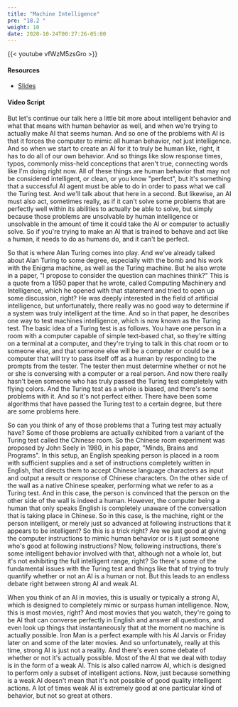 ```yaml
---
title: "Machine Intelligence"
pre: "18.2 "
weight: 10
date: 2020-10-24T00:27:26-05:00
---
```


{{< youtube vfWzM5zsGro >}}


#### Resources
* [Slides](/1-cc110/18-ai/slides/ArtificialIntelligence.pdf)

#### Video Script

But let's continue our talk here a little bit more about intelligent behavior and what that means with human behavior as well, and when we're trying to actually make AI that seems human. And so one of the problems with AI is that it forces the computer to mimic all human behavior, not just intelligence. And so when we start to create an AI for it to truly be human like, right, it has to do all of our own behavior. And so things like slow response times, typos, commonly miss-held conceptions that aren't true, connecting words like I'm doing right now. All of these things are human behavior that may not be considered intelligent, or clean, or you know "perfect", but it's something that a successful AI agent must be able to do in order to pass what we call the Turing test. And we'll talk about that here in a second. But likewise, an AI must also act, sometimes really, as if it can't solve some problems that are perfectly well within its abilities to actually be able to solve, but simply because those problems are unsolvable by human intelligence or unsolvable in the amount of time it could take the AI or computer to actually solve. So if you're trying to make an AI that is trained to behave and act like a human, it needs to do as humans do, and it can't be perfect. 

So that is where Alan Turing comes into play. And we've already talked about Alan Turing to some degree, especially with the bomb and his work with the Enigma machine, as well as the Turing machine. But he also wrote in a paper, "I propose to consider the question can machines think?" This is a quote from a 1950 paper that he wrote, called Computing Machinery and Intelligence, which he opened with that statement and tried to open up some discussion, right? He was deeply interested in the field of artificial intelligence, but unfortunately, there really was no good way to determine if a system was truly intelligent at the time. And so in that paper, he describes one way to test machines intelligence, which is now known as the Turing test. The basic idea of a Turing test is as follows. You have one person in a room with a computer capable of simple text-based chat, so they're sitting on a terminal at a computer, and they're trying to talk in this chat room or to someone else, and that someone else will be a computer or could be a computer that will try to pass itself off as a human by responding to the prompts from the tester. The tester then must determine whether or not he or she is conversing with a computer or a real person. And now there really hasn't been someone who has truly passed the Turing test completely with flying colors. And the Turing test as a whole is biased, and there's some problems with it. And so it's not perfect either. There have been some algorithms that have passed the Turing test to a certain degree, but there are some problems here. 

So can you think of any of those problems that a Turing test may actually have? Some of those problems are actually exhibited from a variant of the Turing test called the Chinese room. So the Chinese room experiment was proposed by John Seely in 1980, in his paper, "Minds, Brains and Programs". In this setup, an English speaking person is placed in a room with sufficient supplies and a set of instructions completely written in English, that directs them to accept Chinese language characters as input and output a result or response of Chinese characters. On the other side of the wall as a native Chinese speaker, performing what we refer to as a Turing test. And in this case, the person is convinced that the person on the other side of the wall is indeed a human. However, the computer being a human that only speaks English is completely unaware of the conversation that is taking place in Chinese. So in this case, is the machine, right or the person intelligent, or merely just so advanced at following instructions that it appears to be intelligent? So this is a trick right? Are we just good at giving the computer instructions to mimic human behavior or is it just someone who's good at following instructions? Now, following instructions, there's some intelligent behavior involved with that, although not a whole lot, but it's not exhibiting the full intelligent range, right? So there's some of the fundamental issues with the Turing test and things like that of trying to truly quantify whether or not an AI is a human or not. But this leads to an endless debate right between strong AI and weak AI. 

When you think of an AI in movies, this is usually or typically a strong AI, which is designed to completely mimic or surpass human intelligence. Now, this is most movies, right? And most movies that you watch, they're going to be AI that can converse perfectly in English and answer all questions, and even look up things that instantaneously that at the moment no machine is actually possible. Iron Man is a perfect example with his AI Jarvis or Friday later on and some of the later movies. And so unfortunately, really at this time, strong AI is just not a reality. And there's even some debate of whether or not it's actually possible. Most of the AI that we deal with today is in the form of a weak AI. This is also called narrow AI, which is designed to perform only a subset of intelligent actions. Now, just because something is a weak AI doesn't mean that it's not possible of good quality intelligent actions. A lot of times weak AI is extremely good at one particular kind of behavior, but not so great at others. 